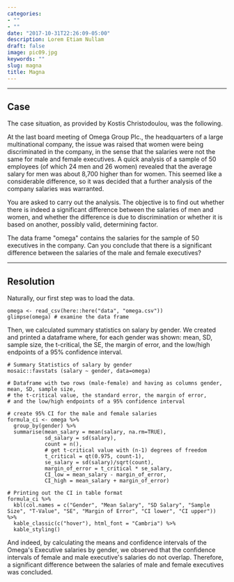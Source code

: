 ```yaml
---
categories:
- ""
- ""
date: "2017-10-31T22:26:09-05:00"
description: Lorem Etiam Nullam
draft: false
image: pic09.jpg
keywords: ""
slug: magna
title: Magna
---
```


---
Case 
---

The case situation, as provided by Kostis Christodoulou, was the following. 

At the last board meeting of Omega Group Plc., the headquarters of a large multinational company, the issue was raised that women were being discriminated in the company, in the sense that the salaries were not the same for male and female executives. A quick analysis of a sample of 50 employees (of which 24 men and 26 women) revealed that the average salary for men was about 8,700 higher than for women. This seemed like a considerable difference, so it was decided that a further analysis of the company salaries was warranted. 

You are asked to carry out the analysis. The objective is to find out whether there is indeed a significant difference between the salaries of men and women, and whether the difference is due to discrimination or whether it is based on another, possibly valid, determining factor. 

The data frame "omega"  contains the salaries for the sample of 50 executives in the company. Can you conclude that there is a significant difference between the salaries of the male and female executives?

---
Resolution 
---

Naturally, our first step was to load the data. 

```{r load_omega_data}
omega <- read_csv(here::here("data", "omega.csv"))
glimpse(omega) # examine the data frame
```

Then, we calculated summary statistics on salary by gender. We created and printed a dataframe where, for each gender was shown: mean, SD, sample size, the t-critical, the SE, the margin of error, and the low/high endpoints of a 95% confidence interval. 


```{r, confint_single_valiables}
# Summary Statistics of salary by gender
mosaic::favstats (salary ~ gender, data=omega)

# Dataframe with two rows (male-female) and having as columns gender, mean, SD, sample size, 
# the t-critical value, the standard error, the margin of error, 
# and the low/high endpoints of a 95% confidence interval

# create 95% CI for the male and female salaries 
formula_ci <- omega %>% 
  group_by(gender) %>% 
  summarise(mean_salary = mean(salary, na.rm=TRUE),
            sd_salary = sd(salary),
            count = n(),
            # get t-critical value with (n-1) degrees of freedom
            t_critical = qt(0.975, count-1),
            se_salary = sd(salary)/sqrt(count),
            margin_of_error = t_critical * se_salary,
            CI_low = mean_salary - margin_of_error,
            CI_high = mean_salary + margin_of_error)

# Printing out the CI in table format
formula_ci %>%
  kbl(col.names = c("Gender", "Mean Salary", "SD Salary", "Sample Size", "T-Value", "SE", "Margin of Error", "CI lower", "CI upper")) %>% 
  kable_classic(c("hover"), html_font = "Cambria") %>%
  kable_styling()

```

And indeed, by calculating the means and confidence intervals of the Omega's Executive salaries by gender, we observed that the confidence intervals of female and male executive's salaries do not overlap. Therefore, a significant difference between the salaries of male and female executives was concluded. 

